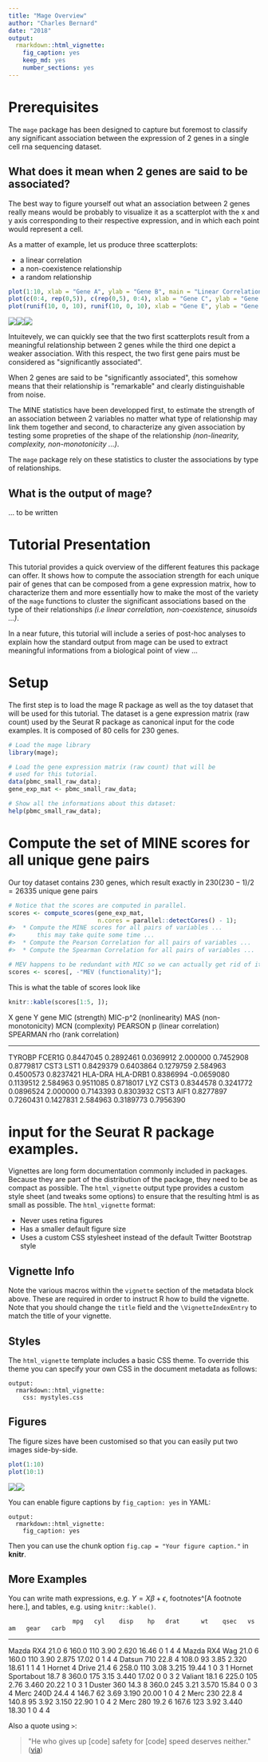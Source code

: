 ```yaml
---
title: "Mage Overview"
author: "Charles Bernard"
date: "2018"
output: 
  rmarkdown::html_vignette:
    fig_caption: yes
    keep_md: yes
    number_sections: yes
---
```




# Prerequisites

The `mage` package has been designed to capture but foremost to classify any significant association 
between the expression of 2 genes in a single cell rna sequencing dataset.

## What does it mean when 2 genes are said to be associated?

The best way to figure yourself out what an association between 2 genes really means would be probably to 
visualize it as a scatterplot with the x and y axis corresponding to their respective expression,
and in which each point would represent a cell. 

As a matter of example, let us produce three scatterplots:

- a linear correlation
- a non-coexistence relationship
- a random relationship


```r
plot(1:10, xlab = "Gene A", ylab = "Gene B", main = "Linear Correlation");
plot(c(0:4, rep(0,5)), c(rep(0,5), 0:4), xlab = "Gene C", ylab = "Gene D", main = "Non-Coexistence");
plot(runif(10, 0, 10), runif(10, 0, 10), xlab = "Gene E", ylab = "Gene F", main = "Random");
```

![](mage-overview_files/figure-html/three_scatterplots-1.png)![](mage-overview_files/figure-html/three_scatterplots-2.png)![](mage-overview_files/figure-html/three_scatterplots-3.png)

Intuitevely, we can quickly see that the two first scatterplots result from a meaningful relationship 
between 2 genes while the third one depict a weaker association. With this respect, the two first gene
pairs must be considered as "significantly associated". 

When 2 genes are said to be "significantly associated", this somehow means that their relationship 
is "remarkable" and clearly distinguishable from noise.

The MINE statistics have been developped first, to estimate the strength of an association between 2 variables
no matter what type of relationship may link them together and second, to characterize any given association
by testing some propreties of the shape of the relationship *(non-linearity, complexity, non-monotonicity ...)*.

The `mage` package rely on these statistics to cluster the associations by type of relationships.

## What is the output of mage?

... to be written

# Tutorial Presentation

This tutorial provides a quick overview of the different features this package can offer. 
It shows how to compute the association strength for each unique pair of genes that 
can be composed from a gene expression matrix, how to characterize them and more essentially 
how to make the most of the variety of the `mage` functions to cluster the significant associations 
based on the type of their relationships *(i.e linear correlation, non-coexistence, sinusoids ...)*.

In a near future, this tutorial will include a series of post-hoc analyses to explain how the standard
output from mage can be used to extract meaningful informations from a biological point of view ...

# Setup

The first step is to load the mage R package as well as the toy dataset that will be used for this tutorial.
The dataset is a gene expression matrix (raw count) used by the Seurat R package as canonical input for
the code examples. It is composed of 80 cells for 230 genes. 


```r
# Load the mage library
library(mage);

# Load the gene expression matrix (raw count) that will be
# used for this tutorial. 
data(pbmc_small_raw_data);
gene_exp_mat <- pbmc_small_raw_data;

# Show all the informations about this dataset:
help(pbmc_small_raw_data);
```

# Compute the set of MINE scores for all unique gene pairs

Our toy dataset contains 230 genes, which result exactly in $230(230 - 1)/2 = 26335$ unique gene pairs


```r
# Notice that the scores are computed in parallel. 
scores <- compute_scores(gene_exp_mat,
                         n.cores = parallel::detectCores() - 1);
#>  * Compute the MINE scores for all pairs of variables ...
#>      this may take quite some time ...
#>  * Compute the Pearson Correlation for all pairs of variables ...
#>  * Compute the Spearman Correlation for all pairs of variables ...

# MEV happens to be redundant with MIC so we can actually get rid of it
scores <- scores[, -"MEV (functionality)"];
```

This is what the table of scores look like

```r
knitr::kable(scores[1:5, ]);
```



X gene    Y gene      MIC (strength)   MIC-p^2 (nonlinearity)   MAS (non-monotonicity)   MCN (complexity)   PEARSON p (linear correlation)   SPEARMAN rho (rank correlation)
--------  ---------  ---------------  -----------------------  -----------------------  -----------------  -------------------------------  --------------------------------
TYROBP    FCER1G           0.8447045                0.2892461                0.0369912           2.000000                        0.7452908                         0.8779817
CST3      LST1             0.8429379                0.6403864                0.1279759           2.584963                        0.4500573                         0.8237421
HLA-DRA   HLA-DRB1         0.8386994               -0.0659080                0.1139512           2.584963                        0.9511085                         0.8718017
LYZ       CST3             0.8344578                0.3241772                0.0896524           2.000000                        0.7143393                         0.8303932
CST3      AIF1             0.8277897                0.7260431                0.1427831           2.584963                        0.3189773                         0.7956390

# input for the Seurat R package examples.


Vignettes are long form documentation commonly included in packages. Because they are part of the distribution of the package, they need to be as compact as possible. The `html_vignette` output type provides a custom style sheet (and tweaks some options) to ensure that the resulting html is as small as possible. The `html_vignette` format:

- Never uses retina figures
- Has a smaller default figure size
- Uses a custom CSS stylesheet instead of the default Twitter Bootstrap style

## Vignette Info

Note the various macros within the `vignette` section of the metadata block above. These are required in order to instruct R how to build the vignette. Note that you should change the `title` field and the `\VignetteIndexEntry` to match the title of your vignette.

## Styles

The `html_vignette` template includes a basic CSS theme. To override this theme you can specify your own CSS in the document metadata as follows:

    output: 
      rmarkdown::html_vignette:
        css: mystyles.css

## Figures

The figure sizes have been customised so that you can easily put two images side-by-side. 


```r
plot(1:10)
plot(10:1)
```

![](mage-overview_files/figure-html/unnamed-chunk-1-1.png)![](mage-overview_files/figure-html/unnamed-chunk-1-2.png)

You can enable figure captions by `fig_caption: yes` in YAML:

    output:
      rmarkdown::html_vignette:
        fig_caption: yes

Then you can use the chunk option `fig.cap = "Your figure caption."` in **knitr**.

## More Examples

You can write math expressions, e.g. $Y = X\beta + \epsilon$, footnotes^[A footnote here.], and tables, e.g. using `knitr::kable()`.


                      mpg   cyl    disp    hp   drat      wt    qsec   vs   am   gear   carb
------------------  -----  ----  ------  ----  -----  ------  ------  ---  ---  -----  -----
Mazda RX4            21.0     6   160.0   110   3.90   2.620   16.46    0    1      4      4
Mazda RX4 Wag        21.0     6   160.0   110   3.90   2.875   17.02    0    1      4      4
Datsun 710           22.8     4   108.0    93   3.85   2.320   18.61    1    1      4      1
Hornet 4 Drive       21.4     6   258.0   110   3.08   3.215   19.44    1    0      3      1
Hornet Sportabout    18.7     8   360.0   175   3.15   3.440   17.02    0    0      3      2
Valiant              18.1     6   225.0   105   2.76   3.460   20.22    1    0      3      1
Duster 360           14.3     8   360.0   245   3.21   3.570   15.84    0    0      3      4
Merc 240D            24.4     4   146.7    62   3.69   3.190   20.00    1    0      4      2
Merc 230             22.8     4   140.8    95   3.92   3.150   22.90    1    0      4      2
Merc 280             19.2     6   167.6   123   3.92   3.440   18.30    1    0      4      4

Also a quote using `>`:

> "He who gives up [code] safety for [code] speed deserves neither."
([via](https://twitter.com/hadleywickham/status/504368538874703872))
